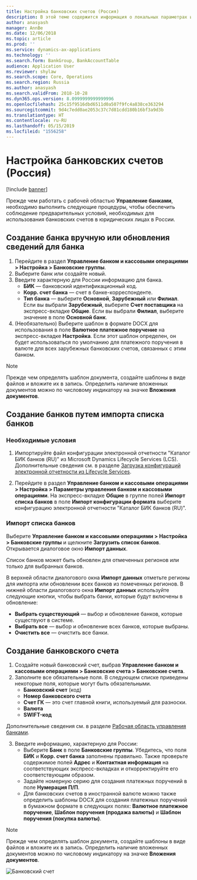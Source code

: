 ```yaml
---
title: Настройка банковских счетов (Россия)
description: В этой теме содержится информация о локальных параметрах и необходимых условиях для банковских модулей для России.
author: anasyash
manager: AnnBe
ms.date: 12/06/2018
ms.topic: article
ms.prod: ''
ms.service: dynamics-ax-applications
ms.technology: ''
ms.search.form: BankGroup, BankAccountTable
audience: Application User
ms.reviewer: shylaw
ms.search.scope: Core, Operations
ms.search.region: Russia
ms.author: anasyash
ms.search.validFrom: 2018-10-28
ms.dyn365.ops.version: 8.0999999999999996
ms.openlocfilehash: 25c15f9516dbd6511d0a507f9fc4a838ce363294
ms.sourcegitcommit: 9d4c7edd0ae2053c37c7d81cdd180b16bf3a9d3b
ms.translationtype: HT
ms.contentlocale: ru-RU
ms.lasthandoff: 05/15/2019
ms.locfileid: "1556258"
---
```

# <a name="set-up-bank-accounts-russia"></a>Настройка банковских счетов (Россия)

[!include [banner](../includes/banner.md)]

Прежде чем работать с рабочей областью **Управление банками**, необходимо выполнить следующие процедуры, чтобы обеспечить соблюдение предварительных условий, необходимых для использования банковских счетов в юридических лицах в России.

## <a name="create-a-bank-manually-or-update-information-for-a-bank"></a>Создание банка вручную или обновления сведений для банка

1. Перейдите в раздел **Управление банком и кассовыми операциями > Настройка > Банковские группы**.
2. Выберите банк или создайте новый. 
2. Введите характерную для России информацию для банка.  
   - **БИК** — банковский идентификационный код. 
   - **Корр. счет банка** — счет в банке-корреспонденте.
   - **Тип банка** — выберите **Основной**, **Зарубежный** или **Филиал**. Если вы выбрали **Зарубежный**, выберите **Счет поставщика** на экспресс-вкладке **Общие**. Если вы выбрали **Филиал**, выберите значение в поле **Основной банк**.
3. (Необязательно) Выберите шаблон в формате DOCX для использования в поле **Валютное платежное поручение** на экспресс-вкладке **Настройка**. Если этот шаблон определен, он будет использоваться по умолчанию для платежного поручения в валюте для всех зарубежных банковских счетов, связанных с этим банком.

> [!NOTE]
> Прежде чем определять шаблон документа, создайте шаблоны в виде файлов и вложите их в запись. Определить наличие вложенных документов можно по числовому индикатору на значке **Вложения документов**.


## <a name="create-banks-by-importing-a-list-of-banks"></a>Создание банков путем импорта списка банков

### <a name="prerequisites"></a>Необходимые условия

1.  Импортируйте файл конфигурации электронной отчетности "Каталог БИК банков (RU)" из Microsoft Dynamics Lifecycle Services (LCS).
Дополнительные сведения см. в разделе [Загрузка конфигураций электронной отчетности из Lifecycle Services](../../dev-itpro/analytics/download-electronic-reporting-configuration-lcs.md).

2. Перейдите в раздел **Управление банком и кассовыми операциями > Настройка > Параметры управления банком и кассовыми операциями**. На экспресс-вкладке **Общие** в группе полей **Импорт списка банков** в поле **Импорт конфигурации формата** выберите конфигурацию электронной отчетности "Каталог БИК банков (RU)".


### <a name="import-a-list-of-banks"></a>Импорт списка банков

Выберите **Управление банком и кассовыми операциями > Настройка > Банковские группы** и щелкните **Загрузить список банков**. Открывается диалоговое окно **Импорт данных**.

Список банков может быть обновлен для отмеченных регионов или только для выбранных банков.

В верхней области диалогового окна **Импорт данных** отметьте регионы для импорта или обновлении всех банков из помеченных регионов.
В нижней области диалогового окна **Импорт данных** используйте следующие кнопки, чтобы выбрать банки, которые будут включены в обновление:
  - **Выбрать существующий** — выбор и обновление банков, которые существуют в системе.
  - **Выбрать все** — выбор и обновление всех банков, которые выбраны.
  - **Очистить все** — очистить все банки. 

## <a name="create-a-bank-account"></a>Создание банковского счета

1. Создайте новый банковский счет, выбрав **Управление банком и кассовыми операциями > Банковские счета > Банковские счета**.
2. Заполните все обязательные поля. В следующем списке приведены некоторые поля, которые могут быть обязательными. 
    - **Банковский счет** (код)
    - **Номер банковского счета**
    - **Счет ГК** — это счет главной книги, используемый для разноски.
    - **Валюта**
    - **SWIFT-код** 

  Дополнительные сведения см. в разделе [Рабочая область управления банками](../cash-bank-management/bank-management-workspace.md).

3. Введите информацию, характерную для России: 
    - Выберите **Банк** в поле **Банковские группы**. Убедитесь, что поля **БИК** и **Корр. счет банка** заполнены правильно. Также проверьте содержимое полей **Адрес** и **Контактная информация** на соответствующих экспресс-вкладках и откорректируйте его соответствующим образом.
    - Задайте номерную серию для создания платежных поручений в поле **Нумерация П/П**.
    - Для банковских счетов в иностранной валюте можно также определить шаблоны DOCX для создания платежных поручений в бумажном формате в следующих полях: **Валютное платежное поручение**, **Шаблон поручения (продажа валюты)** и **Шаблон поручения (покупка валюты)**. 

> [!NOTE]
> Прежде чем определять шаблон документа, создайте шаблоны в виде файлов и вложите их в запись. Определить наличие вложенных документов можно по числовому индикатору на значке **Вложения документов**.

![Банковский счет](media/rus-bank-account.jpg)
